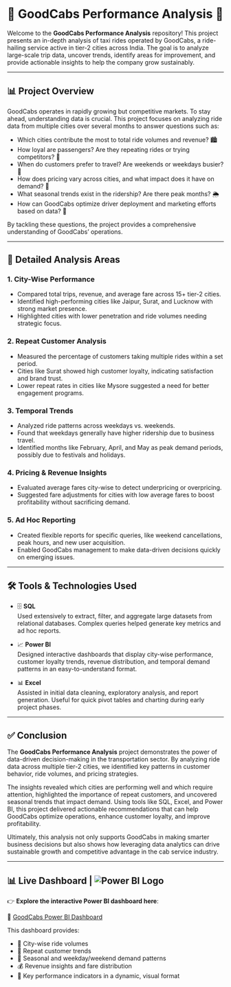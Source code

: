 # 🚖 GoodCabs Performance Analysis 🚖

Welcome to the **GoodCabs Performance Analysis** repository! This project presents an in-depth analysis of taxi rides operated by GoodCabs, a ride-hailing service active in tier-2 cities across India. The goal is to analyze large-scale trip data, uncover trends, identify areas for improvement, and provide actionable insights to help the company grow sustainably.

---

## 📊 Project Overview

GoodCabs operates in rapidly growing but competitive markets. To stay ahead, understanding data is crucial. This project focuses on analyzing ride data from multiple cities over several months to answer questions such as:

- Which cities contribute the most to total ride volumes and revenue? 🏙️  
- How loyal are passengers? Are they repeating rides or trying competitors? 🔄  
- When do customers prefer to travel? Are weekends or weekdays busier? 📅  
- How does pricing vary across cities, and what impact does it have on demand? 💸  
- What seasonal trends exist in the ridership? Are there peak months? 🌦️  
- How can GoodCabs optimize driver deployment and marketing efforts based on data? 🚦  

By tackling these questions, the project provides a comprehensive understanding of GoodCabs’ operations.

---

## 🔎 Detailed Analysis Areas

### 1. City-Wise Performance  
- Compared total trips, revenue, and average fare across 15+ tier-2 cities.  
- Identified high-performing cities like Jaipur, Surat, and Lucknow with strong market presence.  
- Highlighted cities with lower penetration and ride volumes needing strategic focus.

### 2. Repeat Customer Analysis  
- Measured the percentage of customers taking multiple rides within a set period.  
- Cities like Surat showed high customer loyalty, indicating satisfaction and brand trust.  
- Lower repeat rates in cities like Mysore suggested a need for better engagement programs.

### 3. Temporal Trends  
- Analyzed ride patterns across weekdays vs. weekends.  
- Found that weekdays generally have higher ridership due to business travel.  
- Identified months like February, April, and May as peak demand periods, possibly due to festivals and holidays.

### 4. Pricing & Revenue Insights  
- Evaluated average fares city-wise to detect underpricing or overpricing.  
- Suggested fare adjustments for cities with low average fares to boost profitability without sacrificing demand.

### 5. Ad Hoc Reporting  
- Created flexible reports for specific queries, like weekend cancellations, peak hours, and new user acquisition.  
- Enabled GoodCabs management to make data-driven decisions quickly on emerging issues.

---

## 🛠️ Tools & Technologies Used

- 🗄️ **SQL**  
  Used extensively to extract, filter, and aggregate large datasets from relational databases. Complex queries helped generate key metrics and ad hoc reports.

- 📈 **Power BI**  
  Designed interactive dashboards that display city-wise performance, customer loyalty trends, revenue distribution, and temporal demand patterns in an easy-to-understand format.

- 📊 **Excel**  
  Assisted in initial data cleaning, exploratory analysis, and report generation. Useful for quick pivot tables and charting during early project phases.

---
## ✅ Conclusion

The **GoodCabs Performance Analysis** project demonstrates the power of data-driven decision-making in the transportation sector. By analyzing ride data across multiple tier-2 cities, we identified key patterns in customer behavior, ride volumes, and pricing strategies. 

The insights revealed which cities are performing well and which require attention, highlighted the importance of repeat customers, and uncovered seasonal trends that impact demand. Using tools like SQL, Excel, and Power BI, this project delivered actionable recommendations that can help GoodCabs optimize operations, enhance customer loyalty, and improve profitability.

Ultimately, this analysis not only supports GoodCabs in making smarter business decisions but also shows how leveraging data analytics can drive sustainable growth and competitive advantage in the cab service industry.

---
## 📊 Live Dashboard | ![Power BI Logo](https://img.icons8.com/color/24/power-bi.png)

👉 **Explore the interactive Power BI dashboard here**:

🔗 [GoodCabs Power BI Dashboard](https://app.powerbi.com/view?r=eyJrIjoiNTA0YjA2OGQtMzA4ZS00ZmFmLThjNDMtM2JiMzFjNzgzNzI4IiwidCI6ImZhNDQ2MjdjLTdiMmMtNDQxMi1iOTUyLWFiYTU5M2M4ODJkNiJ9)

This dashboard provides:

- 📍 City-wise ride volumes  
- 🔁 Repeat customer trends  
- 📆 Seasonal and weekday/weekend demand patterns  
- 💰 Revenue insights and fare distribution  
- 📌 Key performance indicators in a dynamic, visual format


